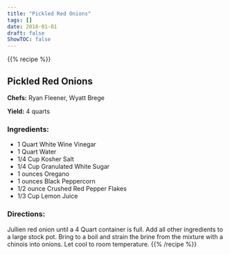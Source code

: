 ```yaml
---
title: "Pickled Red Onions"
tags: []
date: 2018-01-01
draft: false
ShowTOC: false
---
```


{{% recipe %}}

## Pickled Red Onions

**Chefs:** Ryan Fleener, Wyatt Brege

**Yield:** 4 quarts


### Ingredients:

-   1 Quart White Wine Vinegar
-   1 Quart Water
-   1/4 Cup Kosher Salt
-   1/4 Cup Granulated White Sugar
-   1 ounces Oregano
-   1 ounces Black Peppercorn
-   1/2 ounce Crushed Red Pepper Flakes
-   1/3 Cup Lemon Juice

### Directions: 

Jullien red onion until a 4 Quart container is full.
Add all other ingredients to a large stock pot.
Bring to a boil and strain the brine from the mixture with a chinois
into onions.
Let cool to room temperature.
{{% /recipe %}}
